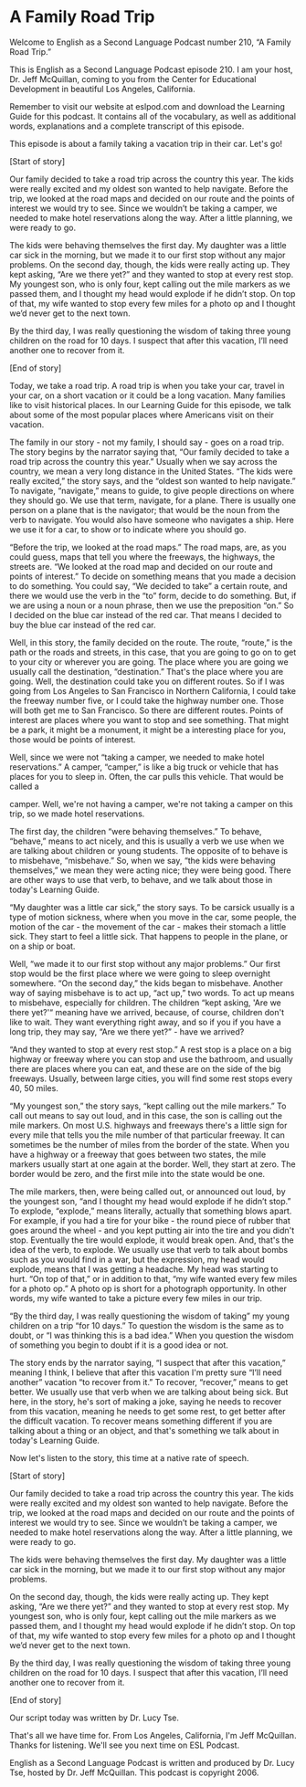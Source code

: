 # A Family Road Trip

Welcome to English as a Second Language Podcast number 210, “A Family Road Trip.” 

This is English as a Second Language Podcast episode 210.  I am your host, Dr. Jeff McQuillan, coming to you from the Center for Educational Development in beautiful Los Angeles, California. 

Remember to visit our website at eslpod.com and download the Learning Guide for this podcast.  It contains all of the vocabulary, as well as additional words, explanations and a complete transcript of this episode. 

This episode is about a family taking a vacation trip in their car.  Let's go! 

[Start of story] 

Our family decided to take a road trip across the country this year.  The kids were really excited and my oldest son wanted to help navigate.  Before the trip, we looked at the road maps and decided on our route and the points of interest we would try to see.  Since we wouldn’t be taking a camper, we needed to make hotel reservations along the way.  After a little planning, we were ready to go. 

The kids were behaving themselves the first day.  My daughter was a little car sick in the morning, but we made it to our first stop without any major problems. On the second day, though, the kids were really acting up.  They kept asking, “Are we there yet?” and they wanted to stop at every rest stop.  My youngest son, who is only four, kept calling out the mile markers as we passed them, and I thought my head would explode if he didn’t stop.  On top of that, my wife wanted to stop every few miles for a photo op and I thought we’d never get to the next town.   

By the third day, I was really questioning the wisdom of taking three young children on the road for 10 days.  I suspect that after this vacation, I’ll need another one to recover from it.   

[End of story] 

 Today, we take a road trip.  A road trip is when you take your car, travel in your car, on a short vacation or it could be a long vacation.  Many families like to visit historical places.  In our Learning Guide for this episode, we talk about some of the most popular places where Americans visit on their vacation. 

The family in our story - not my family, I should say - goes on a road trip.  The story begins by the narrator saying that, “Our family decided to take a road trip across the country this year.”  Usually when we say across the country, we mean a very long distance in the United States.  “The kids were really excited,” the story says, and the “oldest son wanted to help navigate.”  To navigate, “navigate,” means to guide, to give people directions on where they should go. We use that term, navigate, for a plane.  There is usually one person on a plane that is the navigator; that would be the noun from the verb to navigate.  You would also have someone who navigates a ship.  Here we use it for a car, to show or to indicate where you should go. 

“Before the trip, we looked at the road maps.”  The road maps, are, as you could guess, maps that tell you where the freeways, the highways, the streets are. “We looked at the road map and decided on our route and points of interest.”  To decide on something means that you made a decision to do something.  You could say, “We decided to take” a certain route, and there we would use the verb in the “to” form, decide to do something.  But, if we are using a noun or a noun phrase, then we use the preposition “on.” So I decided on the blue car instead of the red car.  That means I decided to buy the blue car instead of the red car. 

Well, in this story, the family decided on the route.  The route, “route,” is the path or the roads and streets, in this case, that you are going to go on to get to your city or wherever you are going.  The place where you are going we usually call the destination, “destination.”  That's the place where you are going.  Well, the destination could take you on different routes.  So if I was going from Los Angeles to San Francisco in Northern California, I could take the freeway number five, or I could take the highway number one.  Those will both get me to San Francisco.  So there are different routes.  Points of interest are places where you want to stop and see something.  That might be a park, it might be a monument, it might be a interesting place for you, those would be points of interest. 

Well, since we were not “taking a camper, we needed to make hotel reservations.”  A camper, “camper,” is like a big truck or vehicle that has places for you to sleep in.  Often, the car pulls this vehicle.  That would be called a  

 camper.  Well, we're not having a camper, we're not taking a camper on this trip, so we made hotel reservations. 

The first day, the children “were behaving themselves.”  To behave, “behave,” means to act nicely, and this is usually a verb we use when we are talking about children or young students.  The opposite of to behave is to misbehave, “misbehave.”  So, when we say, “the kids were behaving themselves,” we mean they were acting nice; they were being good.  There are other ways to use that verb, to behave, and we talk about those in today's Learning Guide. 

“My daughter was a little car sick,” the story says.  To be carsick usually is a type of motion sickness, where when you move in the car, some people, the motion of the car - the movement of the car - makes their stomach a little sick.  They start to feel a little sick.  That happens to people in the plane, or on a ship or boat. 

Well, “we made it to our first stop without any major problems.”  Our first stop would be the first place where we were going to sleep overnight somewhere. “On the second day,” the kids began to misbehave.  Another way of saying misbehave is to act up, “act up,” two words.  To act up means to misbehave, especially for children.  The children “kept asking, 'Are we there yet?'“ meaning have we arrived, because, of course, children don't like to wait.  They want everything right away, and so if you if you have a long trip, they may say, “Are we there yet?” - have we arrived?   

“And they wanted to stop at every rest stop.”  A rest stop is a place on a big highway or freeway where you can stop and use the bathroom, and usually there are places where you can eat, and these are on the side of the big freeways. Usually, between large cities, you will find some rest stops every 40, 50 miles. 

“My youngest son,” the story says, “kept calling out the mile markers.”  To call out means to say out loud, and in this case, the son is calling out the mile markers. On most U.S. highways and freeways there's a little sign for every mile that tells you the mile number of that particular freeway.  It can sometimes be the number of miles from the border of the state.  When you have a highway or a freeway that goes between two states, the mile markers usually start at one again at the border.  Well, they start at zero.  The border would be zero, and the first mile into the state would be one.   

 The mile markers, then, were being called out, or announced out loud, by the youngest son, “and I thought my head would explode if he didn’t stop.”  To explode, “explode,” means literally, actually that something blows apart.  For example, if you had a tire for your bike - the round piece of rubber that goes around the wheel - and you kept putting air into the tire and you didn't stop. Eventually the tire would explode, it would break open.  And, that's the idea of the verb, to explode.  We usually use that verb to talk about bombs such as you would find in a war, but the expression, my head would explode, means that I was getting a headache.  My head was starting to hurt.  “On top of that,” or in addition to that, “my wife wanted every few miles for a photo op.”  A photo op is short for a photograph opportunity.  In other words, my wife wanted to take a picture every few miles in our trip. 

“By the third day, I was really questioning the wisdom of taking” my young children on a trip “for 10 days.”  To question the wisdom is the same as to doubt, or “I was thinking this is a bad idea.”  When you question the wisdom of something you begin to doubt if it is a good idea or not.   

The story ends by the narrator saying, “I suspect that after this vacation,” meaning I think, I believe that after this vacation I'm pretty sure “I’ll need another” vacation “to recover from it.”  To recover, “recover,” means to get better.  We usually use that verb when we are talking about being sick.  But here, in the story, he's sort of making a joke, saying he needs to recover from this vacation, meaning he needs to get some rest, to get better after the difficult vacation.  To recover means something different if you are talking about a thing or an object, and that's something we talk about in today's Learning Guide. 

Now let's listen to the story, this time at a native rate of speech.   

[Start of story] 

Our family decided to take a road trip across the country this year.  The kids were really excited and my oldest son wanted to help navigate.  Before the trip, we looked at the road maps and decided on our route and the points of interest we would try to see.  Since we wouldn’t be taking a camper, we needed to make hotel reservations along the way.  After a little planning, we were ready to go. 

The kids were behaving themselves the first day.  My daughter was a little car sick in the morning, but we made it to our first stop without any major problems.   

 On the second day, though, the kids were really acting up.  They kept asking, “Are we there yet?” and they wanted to stop at every rest stop.  My youngest son, who is only four, kept calling out the mile markers as we passed them, and I thought my head would explode if he didn’t stop.  On top of that, my wife wanted to stop every few miles for a photo op and I thought we’d never get to the next town.   

By the third day, I was really questioning the wisdom of taking three young children on the road for 10 days.  I suspect that after this vacation, I’ll need another one to recover from it.   

[End of story] 

Our script today was written by Dr. Lucy Tse.   

That's all we have time for.  From Los Angeles, California, I'm Jeff McQuillan. Thanks for listening.  We'll see you next time on ESL Podcast. 

English as a Second Language Podcast is written and produced by Dr. Lucy Tse, hosted by Dr. Jeff McQuillan.  This podcast is copyright 2006.

